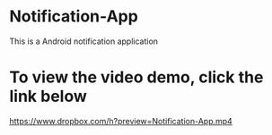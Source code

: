 # Notification-App
This is a Android notification application 

# To view the video demo, click the link below

https://www.dropbox.com/h?preview=Notification-App.mp4
